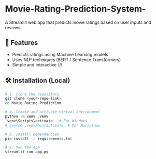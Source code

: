 # Movie-Rating-Prediction-System-

A Streamlit web app that predicts movie ratings based on user inputs and reviews.

## 📌 Features
- Predicts ratings using Machine Learning models
- Uses NLP techniques (BERT / Sentence Transformers)
- Simple and interactive UI

## 🛠 Installation (Local)

```bash
# 1. Clone the repository
git clone <your-repo-link>
cd Movie_Rating_Prediction

# 2. Create and activate virtual environment
python -m venv .venv
.venv\Scripts\activate   # For Windows
# source .venv/bin/activate  # For Mac/Linux

# 3. Install dependencies
pip install -r requirements.txt

# 4. Run the app
streamlit run app.py
